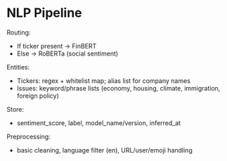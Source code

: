 # NLP Pipeline
Routing:
- If ticker present → FinBERT
- Else → RoBERTa (social sentiment)

Entities:
- Tickers: regex + whitelist map; alias list for company names
- Issues: keyword/phrase lists (economy, housing, climate, immigration, foreign policy)

Store:
- sentiment_score, label, model_name/version, inferred_at

Preprocessing:
- basic cleaning, language filter (en), URL/user/emoji handling
